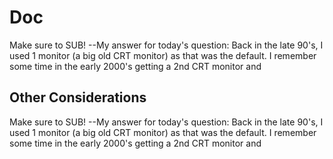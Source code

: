 # Doc
Make sure to SUB! --My answer for today's question: Back in the late 90's, I used 1 monitor (a big old CRT monitor) as that was the default. I remember some time in the early 2000's getting a 2nd CRT monitor and



## Other Considerations

Make sure to SUB! --My answer for today's question: Back in the late 90's, I used 1 monitor (a big old CRT monitor) as that was the default. I remember some time in the early 2000's getting a 2nd CRT monitor and

